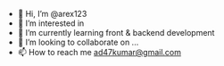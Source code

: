 - 👋 Hi, I’m @arex123
- 👀 I’m interested in 
- 🌱 I’m currently learning front & backend development
- 💞️ I’m looking to collaborate on ...
- 📫 How to reach me ad47kumar@gmail.com

